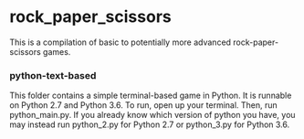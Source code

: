 # rock_paper_scissors

This is a compilation of basic to potentially more advanced rock-paper-scissors games.

### python-text-based
This folder contains a simple terminal-based game in Python. It is runnable on Python 2.7 and Python 3.6. To run, open up your terminal. Then, run python_main.py. If you already know which version of python you have, you may instead run python_2.py for Python 2.7 or python_3.py for Python 3.6.
